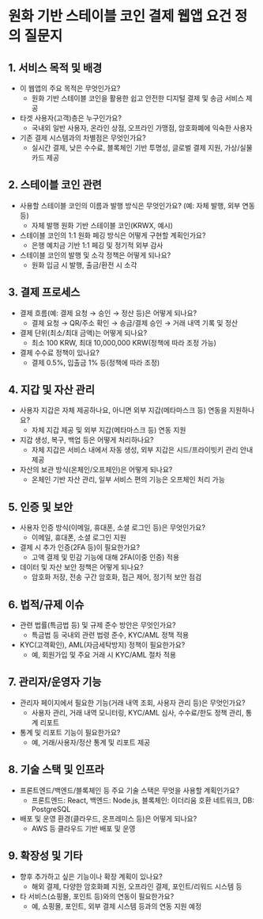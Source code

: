 # 원화 기반 스테이블 코인 결제 웹앱 요건 정의 질문지

## 1. 서비스 목적 및 배경

- 이 웹앱의 주요 목적은 무엇인가요?
  - 원화 기반 스테이블 코인을 활용한 쉽고 안전한 디지털 결제 및 송금 서비스 제공
- 타겟 사용자(고객)층은 누구인가요?
  - 국내외 일반 사용자, 온라인 상점, 오프라인 가맹점, 암호화폐에 익숙한 사용자
- 기존 결제 시스템과의 차별점은 무엇인가요?
  - 실시간 결제, 낮은 수수료, 블록체인 기반 투명성, 글로벌 결제 지원, 가상/실물 카드 제공

## 2. 스테이블 코인 관련

- 사용할 스테이블 코인의 이름과 발행 방식은 무엇인가요? (예: 자체 발행, 외부 연동 등)
  - 자체 발행 원화 기반 스테이블 코인(KRWX, 예시)
- 스테이블 코인의 1:1 원화 페깅 방식은 어떻게 구현할 계획인가요?
  - 은행 예치금 기반 1:1 페깅 및 정기적 외부 감사
- 스테이블 코인의 발행 및 소각 정책은 어떻게 되나요?
  - 원화 입금 시 발행, 출금/환전 시 소각

## 3. 결제 프로세스

- 결제 흐름(예: 결제 요청 → 승인 → 정산 등)은 어떻게 되나요?
  - 결제 요청 → QR/주소 확인 → 송금/결제 승인 → 거래 내역 기록 및 정산
- 결제 단위(최소/최대 금액)는 어떻게 되나요?
  - 최소 100 KRW, 최대 10,000,000 KRW(정책에 따라 조정 가능)
- 결제 수수료 정책이 있나요?
  - 결제 0.5%, 입출금 1% 등(정책에 따라 조정)

## 4. 지갑 및 자산 관리

- 사용자 지갑은 자체 제공하나요, 아니면 외부 지갑(메타마스크 등) 연동을 지원하나요?
  - 자체 지갑 제공 및 외부 지갑(메타마스크 등) 연동 지원
- 지갑 생성, 복구, 백업 등은 어떻게 처리하나요?
  - 자체 지갑은 서비스 내에서 자동 생성, 외부 지갑은 시드/프라이빗키 관리 안내 제공
- 자산의 보관 방식(온체인/오프체인)은 어떻게 되나요?
  - 온체인 기반 자산 관리, 일부 서비스 편의 기능은 오프체인 처리 가능

## 5. 인증 및 보안

- 사용자 인증 방식(이메일, 휴대폰, 소셜 로그인 등)은 무엇인가요?
  - 이메일, 휴대폰, 소셜 로그인 지원
- 결제 시 추가 인증(2FA 등)이 필요한가요?
  - 고액 결제 및 민감 기능에 대해 2FA(이중 인증) 적용
- 데이터 및 자산 보안 정책은 어떻게 되나요?
  - 암호화 저장, 전송 구간 암호화, 접근 제어, 정기적 보안 점검

## 6. 법적/규제 이슈

- 관련 법률(특금법 등) 및 규제 준수 방안은 무엇인가요?
  - 특금법 등 국내외 관련 법령 준수, KYC/AML 정책 적용
- KYC(고객확인), AML(자금세탁방지) 정책이 필요한가요?
  - 예, 회원가입 및 주요 거래 시 KYC/AML 절차 적용

## 7. 관리자/운영자 기능

- 관리자 페이지에서 필요한 기능(거래 내역 조회, 사용자 관리 등)은 무엇인가요?
  - 사용자 관리, 거래 내역 모니터링, KYC/AML 심사, 수수료/한도 정책 관리, 통계 리포트
- 통계 및 리포트 기능이 필요한가요?
  - 예, 거래/사용자/정산 통계 및 리포트 제공

## 8. 기술 스택 및 인프라

- 프론트엔드/백엔드/블록체인 등 주요 기술 스택은 무엇을 사용할 계획인가요?
  - 프론트엔드: React, 백엔드: Node.js, 블록체인: 이더리움 호환 네트워크, DB: PostgreSQL
- 배포 및 운영 환경(클라우드, 온프레미스 등)은 어떻게 되나요?
  - AWS 등 클라우드 기반 배포 및 운영

## 9. 확장성 및 기타

- 향후 추가하고 싶은 기능이나 확장 계획이 있나요?
  - 해외 결제, 다양한 암호화폐 지원, 오프라인 결제, 포인트/리워드 시스템 등
- 타 서비스(쇼핑몰, 포인트 등)와의 연동이 필요한가요?
  - 예, 쇼핑몰, 포인트, 외부 결제 시스템 등과의 연동 지원 예정
